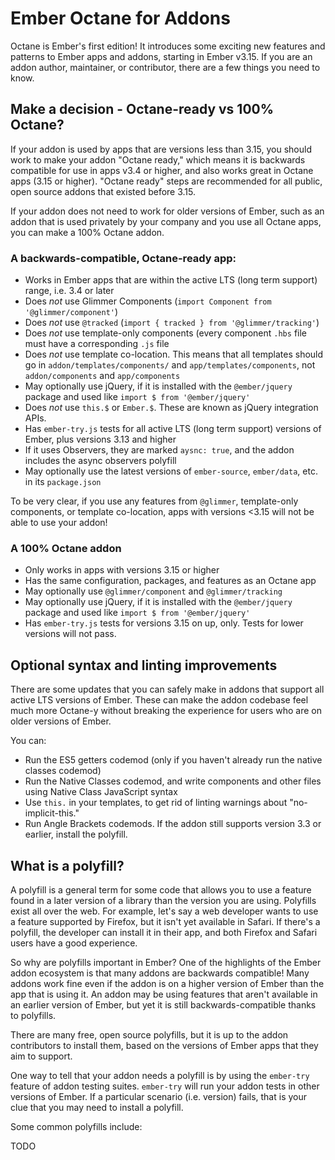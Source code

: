 # Ember Octane for Addons

Octane is Ember's first edition! It introduces some exciting new features and patterns to Ember apps and addons, starting in Ember v3.15. If you are an addon author, maintainer, or contributor, there are a few things you need to know.

## Make a decision - Octane-ready vs 100% Octane?

If your addon is used by apps that are versions less than 3.15, you should work to make your addon "Octane ready," which means it is backwards compatible for use in apps v3.4 or higher, and also works great in Octane apps (3.15 or higher).
"Octane ready" steps are recommended for all public, open source addons that existed before 3.15.

If your addon does not need to work for older versions of Ember, such as an addon that is used privately by your company and you use all Octane apps, you can make a 100% Octane addon.

### A backwards-compatible, Octane-ready app:

- Works in Ember apps that are within the active LTS (long term support) range, i.e. 3.4 or later 
- Does _not_ use Glimmer Components (`import Component from '@glimmer/component'`)
- Does _not_ use `@tracked` (`import { tracked } from '@glimmer/tracking'`)
- Does _not_ use template-only components (every component `.hbs` file must have a corresponding `.js` file
- Does _not_ use template co-location. This means that all templates should go in `addon/templates/components/` and `app/templates/components`, not `addon/components` and `app/components`
- May optionally use jQuery, if it is installed with the `@ember/jquery` package and used like `import $ from '@ember/jquery'`
- Does _not_ use `this.$` or `Ember.$`. These are known as jQuery integration APIs.
- Has `ember-try.js` tests for all active LTS (long term support) versions of Ember, plus versions 3.13 and higher
- If it uses Observers, they are marked `aysnc: true`, and the addon includes the async observers polyfill
- May optionally use the latest versions of `ember-source`, `ember/data`, etc. in its `package.json` 

To be very clear, if you use any features from `@glimmer`, template-only components, or template co-location, apps with versions <3.15 will not be able to use your addon!

### A 100% Octane addon

- Only works in apps with versions 3.15 or higher
- Has the same configuration, packages, and features as an Octane app
- May optionally use `@glimmer/component` and `@glimmer/tracking`
- May optionally use jQuery, if it is installed with the `@ember/jquery` package and used like `import $ from '@ember/jquery'`
- Has `ember-try.js` tests for versions 3.15 on up, only. Tests for lower versions will not pass.

## Optional syntax and linting improvements

There are some updates that you can safely make in addons that support all active LTS versions of Ember.
These can make the addon codebase feel much more Octane-y without breaking the experience for users who are on older versions of Ember.

You can:
- Run the ES5 getters codemod (only if you haven't already run the native classes codemod)
- Run the Native Classes codemod, and write components and other files using Native Class JavaScript syntax
- Use `this.` in your templates, to get rid of linting warnings about "no-implicit-this."
- Run Angle Brackets codemods. If the addon still supports version 3.3 or earlier, install the polyfill.

## What is a polyfill?

A polyfill is a general term for some code that allows you to use a feature found in a later version of a library than the version you are using.
Polyfills exist all over the web.
For example, let's say a web developer wants to use a feature supported by Firefox, but it isn't yet available in Safari. If there's a polyfill, the developer can install it in their app, and both Firefox and Safari users have a good experience.

So why are polyfills important in Ember? One of the highlights of the Ember addon ecosystem is that many addons are backwards compatible! Many addons work fine even if the addon is on a higher version of Ember than the app that is using it. An addon may be using features that aren't available in an earlier version of Ember, but yet it is still backwards-compatible thanks to polyfills.

There are many free, open source polyfills, but it is up to the addon contributors to install them, based on the versions of Ember apps that they aim to support.

One way to tell that your addon needs a polyfill is by using the `ember-try` feature of addon testing suites. `ember-try` will run your addon tests in other versions of Ember. If a particular scenario (i.e. version) fails, that is your clue that you may need to install a polyfill.

Some common polyfills include:

TODO
